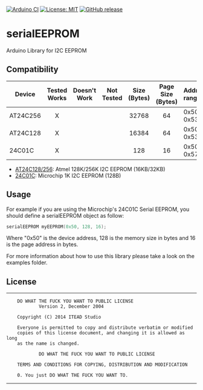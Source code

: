 [![Arduino CI](https://github.com/argandas/serialEEPROM/workflows/Arduino_CI/badge.svg)](https://github.com/marketplace/actions/arduino_ci)
[![License: MIT](https://img.shields.io/badge/license-MIT-green.svg)](https://github.com/RobTillaart/I2C_EEPROM/blob/master/LICENSE)
[![GitHub release](https://img.shields.io/github/release/RobTillaart/I2C_EEPROM.svg?maxAge=3600)](https://github.com/RobTillaart/I2C_EEPROM/releases)

# serialEEPROM

Arduino Library for I2C EEPROM

<!-- START COMPATIBILITY TABLE -->

## Compatibility

Device      | Tested Works | Doesn't Work | Not Tested | Size (Bytes) | Page Size (Bytes) | Address range 
----------- | :----------: | :----------: | :--------: | :----------: | :---------------: | :------------
AT24C256    |       X      |              |            | 32768        | 64                | 0x50 ~ 0x53
AT24C128    |       X      |              |            | 16384        | 64                | 0x50 ~ 0x53
24C01C      |       X      |              |            | 128          | 16                | 0x50 ~ 0x57

  * [AT24C128/256](http://www.atmel.com/Images/doc0670.pdf): Atmel 128K/256K I2C EEPROM (16KB/32KB)
  * [24C01C](http://ww1.microchip.com/downloads/en/DeviceDoc/21201K.pdf): Microchip 1K I2C EEPROM (128B)

<!-- END COMPATIBILITY TABLE -->

## Usage

For example if you are using the Microchip's 24C01C Serial EEPROM, you should define a serialEEPROM object as follow:
```c++
serialEEPROM myEEPROM(0x50, 128, 16);
```
Where "0x50" is the device address, 128 is the memory size in bytes and 16 is the page address in bytes.

For more information about how to use this library please take a look on the examples folder.

## License

-------------------------------------------------------------------------------

		DO WHAT THE FUCK YOU WANT TO PUBLIC LICENSE 
				Version 2, December 2004 

		Copyright (C) 2014 ITEAD Studio

		Everyone is permitted to copy and distribute verbatim or modified 
		copies of this license document, and changing it is allowed as long 
		as the name is changed. 

				DO WHAT THE FUCK YOU WANT TO PUBLIC LICENSE 
				
		TERMS AND CONDITIONS FOR COPYING, DISTRIBUTION AND MODIFICATION 

		0. You just DO WHAT THE FUCK YOU WANT TO.

-------------------------------------------------------------------------------

